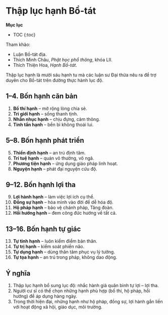 # Thập lục hạnh Bồ-tát

**Mục lục**

- TOC
{:toc}

Tham khảo:

- Luận Bồ-tát địa.
- Thích Minh Châu, *Phật học phổ thông*, khóa LII.
- Thích Thiện Hoa, *Hạnh Bồ-tát*.

Thập lục hạnh là mười sáu hạnh tu mà các luận sư Đại thừa nêu ra để trợ duyên cho Bồ-tát trên đường thực hành lục độ.

## 1–4. Bốn hạnh căn bản

1. **Bố thí hạnh** – mở rộng lòng chia sẻ.
2. **Trì giới hạnh** – sống thanh tịnh.
3. **Nhẫn nhục hạnh** – chịu đựng, cảm thông.
4. **Tinh tấn hạnh** – bền bỉ không thoái lui.

## 5–8. Bốn hạnh phát triển

5. **Thiền định hạnh** – an trú định tâm.
6. **Trí tuệ hạnh** – quán vô thường, vô ngã.
7. **Phương tiện hạnh** – ứng dụng giáo pháp linh hoạt.
8. **Nguyện hạnh** – phát đại nguyện cứu độ.

## 9–12. Bốn hạnh lợi tha

9. **Lợi hành hạnh** – làm việc lợi ích cụ thể.
10. **Đồng sự hạnh** – hòa mình vào đời để dễ hóa độ.
11. **Hộ pháp hạnh** – bảo vệ chánh pháp, Tăng đoàn.
12. **Hồi hướng hạnh** – đem công đức hướng về tất cả.

## 13–16. Bốn hạnh tự giác

13. **Tự tỉnh hạnh** – luôn kiểm điểm bản thân.
14. **Tự trị hạnh** – kiểm soát phiền não.
15. **Tự dụng hạnh** – dùng thân tâm phục vụ lý tưởng.
16. **Tự tọa hạnh** – an trú trong pháp, không dao động.

## Ý nghĩa

1. Thập lục hạnh bổ sung lục độ: nhắc hành giả quân bình tự lợi – lợi tha.
2. Người cư sĩ có thể chọn những hạnh phù hợp (bố thí, hộ pháp, hồi hướng) để áp dụng hàng ngày.
3. Trong thời hiện đại, những hạnh như hộ pháp, đồng sự, lợi hành gắn liền với hoạt động xã hội, giáo dục, môi trường.
